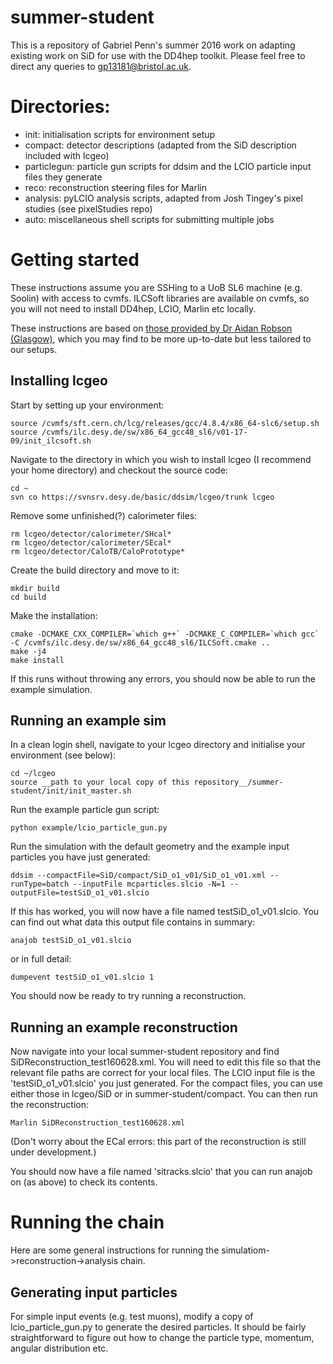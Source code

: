 # summer-student

This is a repository of Gabriel Penn's summer 2016 work on adapting existing work on SiD for use with the DD4hep toolkit. Please feel free to direct any queries to gp13181@bristol.ac.uk.

# Directories:
 - init: initialisation scripts for environment setup
 - compact: detector descriptions (adapted from the SiD description included with lcgeo)
 - particlegun: particle gun scripts for ddsim and the LCIO particle input files they generate
 - reco: reconstruction steering files for Marlin
 - analysis: pyLCIO analysis scripts, adapted from Josh Tingey's pixel studies (see pixelStudies repo)
 - auto: miscellaneous shell scripts for submitting multiple jobs

# Getting started
These instructions assume you are SSHing to a UoB SL6 machine (e.g. Soolin) with access to cvmfs. ILCSoft libraries are available on cvmfs, so you will not need to install DD4hep, LCIO, Marlin etc locally.

These instructions are based on [those provided by Dr Aidan Robson (Glasgow)](https://twiki.ppe.gla.ac.uk/bin/view/LinearCollider/GlaSiDGettingStarted), which you may find to be more up-to-date but less tailored to our setups.

## Installing lcgeo
Start by setting up your environment:
```
source /cvmfs/sft.cern.ch/lcg/releases/gcc/4.8.4/x86_64-slc6/setup.sh
source /cvmfs/ilc.desy.de/sw/x86_64_gcc48_sl6/v01-17-09/init_ilcsoft.sh
```

Navigate to the directory in which you wish to install lcgeo (I recommend your home directory) and checkout the source code:
```
cd ~
svn co https://svnsrv.desy.de/basic/ddsim/lcgeo/trunk lcgeo
```
Remove some unfinished(?) calorimeter files:
```
rm lcgeo/detector/calorimeter/SHcal*
rm lcgeo/detector/calorimeter/SEcal*
rm lcgeo/detector/CaloTB/CaloPrototype*
```
Create the build directory and move to it:
```
mkdir build
cd build
```
Make the installation:
```
cmake -DCMAKE_CXX_COMPILER=`which g++` -DCMAKE_C_COMPILER=`which gcc` -C /cvmfs/ilc.desy.de/sw/x86_64_gcc48_sl6/ILCSoft.cmake ..
make -j4
make install
```
If this runs without throwing any errors, you should now be able to run the example simulation.
## Running an example sim
In a clean login shell, navigate to your lcgeo directory and initialise your environment (see below):
```
cd ~/lcgeo
source __path to your local copy of this repository__/summer-student/init/init_master.sh
```
Run the example particle gun script:
```
python example/lcio_particle_gun.py
```
Run the simulation with the default geometry and the example input particles you have just generated:
```
ddsim --compactFile=SiD/compact/SiD_o1_v01/SiD_o1_v01.xml --runType=batch --inputFile mcparticles.slcio -N=1 --outputFile=testSiD_o1_v01.slcio
```
If this has worked, you will now have a file named testSiD_o1_v01.slcio. You can find out what data this output file contains in summary:
```
anajob testSiD_o1_v01.slcio
```
or in full detail:
```
dumpevent testSiD_o1_v01.slcio 1
```
You should now be ready to try running a reconstruction.

## Running an example reconstruction

Now navigate into your local summer-student repository and find SiDReconstruction_test160628.xml. You will need to edit this file so that the relevant file paths are correct for your local files. The LCIO input file is the 'testSiD_o1_v01.slcio' you just generated. For the compact files, you can use either those in lcgeo/SiD or in summer-student/compact. You can then run the reconstruction:
```
Marlin SiDReconstruction_test160628.xml
```
(Don't worry about the ECal errors: this part of the reconstruction is still under development.)

You should now have a file named 'sitracks.slcio' that you can run anajob on (as above) to check its contents.

# Running the chain

Here are some general instructions for running the simulatiom->reconstruction->analysis chain.

## Generating input particles

For simple input events (e.g. test muons), modify a copy of lcio_particle_gun.py to generate the desired particles. It should be fairly straightforward to figure out how to change the particle type, momentum, angular distribution etc.
